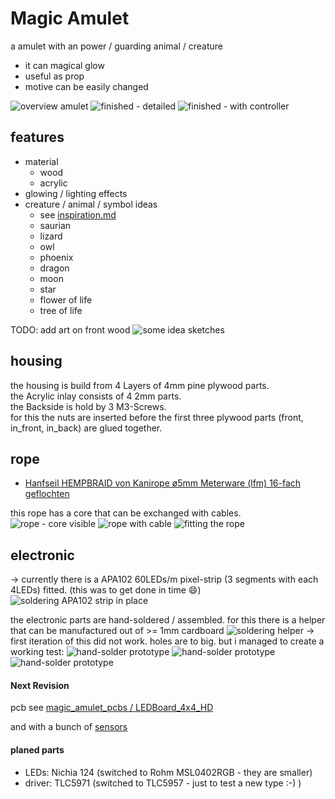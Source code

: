 <!--lint disable list-item-indent-->
<!--lint disable list-item-bullet-indent-->
# Magic Amulet

a amulet with an power / guarding animal / creature

- it can magical glow
- useful as prop
- motive can be easily changed

![overview amulet](amulet.png)
![finished - detailed](./pictures/P1680869_small.jpg)
![finished - with controller](./pictures/P1680868_small.jpg)


## features
- material
    - wood
    - acrylic
- glowing / lighting effects
- creature / animal / symbol ideas
    - see [inspiration.md](inspiration.md)
    - saurian
    - lizard
    - owl
    - phoenix
    - dragon
    - moon
    - star
    - flower of life
    - tree of life

TODO: add art on front wood
![some idea sketches](ideas.svg)

## housing
the housing is build from 4 Layers of 4mm pine plywood parts.  
the Acrylic inlay consists of 4 2mm parts.  
the Backside is hold by 3 M3-Screws.  
for this the nuts are inserted before the first three plywood parts
(front, in_front, in_back) are glued together.

## rope
- [Hanfseil HEMPBRAID von Kanirope ø5mm Meterware (lfm) 16-fach geflochten](https://www.kanirope.de/hanfseil-hempbraid-kanirope-5mm-meterware-lfm-16-fach-geflochten)

this rope has a core that can be exchanged with cables.
![rope - core visible](./pictures/P1680854_small.jpg)
![rope with cable](./pictures/P1680851_small.jpg)
![fitting the rope](./pictures/P1680857_small.jpg)


## electronic

→ currently there is a APA102 60LEDs/m pixel-strip (3 segments with each 4LEDs)
fitted. (this was to get done in time :smile:)
![soldering APA102 strip in place](./pictures/P1680803_small.jpg)


the electronic parts are hand-soldered / assembled.
for this there is a helper that can be manufactured out of >= 1mm cardboard
![soldering helper](led_soldering_helper.svg)
→ first iteration of this did not work. holes are to big.
but i managed to create a working test:
![hand-solder prototype](./pictures/P1680990_small.jpg)
![hand-solder prototype](./pictures/P1680991_crop.jpg)
![hand-solder prototype](./pictures/P1680995_crop.jpg)

#### Next Revision

pcb see [magic_amulet_pcbs / LEDBoard_4x4_HD](https://github.com/s-light/magic_amulet_pcbs)

and with a bunch of [sensors](sensors.md)

#### planed parts
- LEDs: Nichia 124 (switched to Rohm MSL0402RGB - they are smaller)
- driver: TLC5971 (switched to TLC5957 - just to test a new type :-) )
